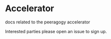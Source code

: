 # Accelerator
docs related to the peeragogy accelerator

Interested parties please open an issue to sign up.
